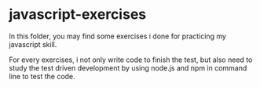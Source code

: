 # javascript-exercises
In this folder, you may find some exercises i done for practicing my javascript skill.

For every exercises, i not only write code to finish the test, but also need to study the test driven development by using node.js and npm in command line to test the code.

